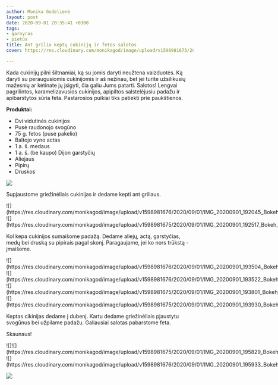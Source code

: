 ```yaml
---
author: Monika Godelienė
layout: post
date: 2020-09-01 20:35:41 +0300
tags:
- garnyras
- pietūs
title: Ant grilio keptų cukinijų ir fetos salotos
cover: https://res.cloudinary.com/monikagod/image/upload/v1598981675/2020/09/01/IMG_20200901_200324_Bokeh_2_dqankz.jpg

---
```

Kada cukinijų pilni šiltnamiai, ką su jomis daryti neužtena vaizduotės. Ką daryti su peraugusiomis cukinijomis ir aš nežinau, bet jei turite užsilikusių mažesnių ar kėtinate jų įsigyti, čia galiu Jums patarti. Salotos! Lengvai pagrilintos, karamelizavusios cukinijos, apipiltos salstelėjusiu padažu ir apibarstytos sūria feta. Pastarosios puikiai tiks patiekti prie paukštienos.

**Produktai:**

* Dvi vidutinės cukinijos
* Pusė raudonojo svogūno
* 75 g. fetos (pusė pakelio)
* Baltojo vyno actas
* 1 a. š. medaus
* 1 a. š. (be kaupo) Dijon garstyčių
* Aliejaus
* Pipirų
* Druskos

![](https://res.cloudinary.com/monikagod/image/upload/v1598981675/2020/09/01/IMG_20200901_191753_Bokeh_2_hpbxrb.jpg)  
  
Supjaustome griežinėliais cukinijas ir dedame kepti ant griliaus.  

<div class="row">
<div class="six columns" markdown="1">
![](https://res.cloudinary.com/monikagod/image/upload/v1598981676/2020/09/01/IMG_20200901_192045_Bokeh_2_waq8xj.jpg) 
</div>
<div class="six columns" markdown="1">
![](https://res.cloudinary.com/monikagod/image/upload/v1598981675/2020/09/01/IMG_20200901_192517_Bokeh_2_mwhncs.jpg)
</div>
</div>

Kol kepa cukinijos sumaišome padažą. Dedame aliejų, actą, garstyčias, medų bei druską su pipirais pagal skonį. Paragaujame, jei ko nors trūkstą - įmaišome.  

<div class="row">
<div class="six columns" markdown="1">
![](https://res.cloudinary.com/monikagod/image/upload/v1598981676/2020/09/01/IMG_20200901_193504_Bokeh_2_avuwz3.jpg)
</div>
<div class="six columns" markdown="1">
![](https://res.cloudinary.com/monikagod/image/upload/v1598981676/2020/09/01/IMG_20200901_193522_Bokeh_2_bafcd7.jpg) 
</div>
</div>

<div class="row">
<div class="six columns" markdown="1">
![](https://res.cloudinary.com/monikagod/image/upload/v1598981675/2020/09/01/IMG_20200901_193801_Bokeh_2_srf3n4.jpg)
</div>
<div class="six columns" markdown="1">
![](https://res.cloudinary.com/monikagod/image/upload/v1598981675/2020/09/01/IMG_20200901_193930_Bokeh_2_fibxhv.jpg) 
</div>
</div>
  
Keptas cikinijas dedame į dubenį. Kartu dedame griežinėliais pjaustytu svogūnus bei užpilame padažu. Galiausiai salotas pabarstome feta.

Skaunaus!  

<div class="row">
<div class="six columns" markdown="1">
![]![](https://res.cloudinary.com/monikagod/image/upload/v1598981675/2020/09/01/IMG_20200901_195829_Bokeh_2_mfzjxo.jpg)
</div>
<div class="six columns" markdown="1">
![](https://res.cloudinary.com/monikagod/image/upload/v1598981676/2020/09/01/IMG_20200901_195933_Bokeh_2_ksnxk4.jpg)
</div>
</div>
    
![](https://res.cloudinary.com/monikagod/image/upload/v1598981675/2020/09/01/IMG_20200901_200358_Bokeh_2_z9ymut.jpg)